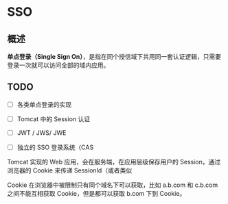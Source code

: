 # SSO 





## 概述

**单点登录（Single Sign On）**，是指在同个授信域下共用同一套认证逻辑，只需要登录一次就可以访问全部的域内应用。





## TODO

- [ ] 各类单点登录的实现
- [ ] Tomcat 中的 Session 认证
- [ ] JWT / JWS/ JWE
- [ ] 独立的 SSO 登录系统（CAS





Tomcat 实现的 Web 应用，会在服务端，在应用层级保存用户的 Session，通过浏览器的 Cookie 来传递 SessionId（或者类似

Cookie 在浏览器中被限制只有同个域名下可以获取，比如 a.b.com 和 c.b.com 之间不能互相获取 Cookie，但是都可以获取 b.com 下到 Cookie。

